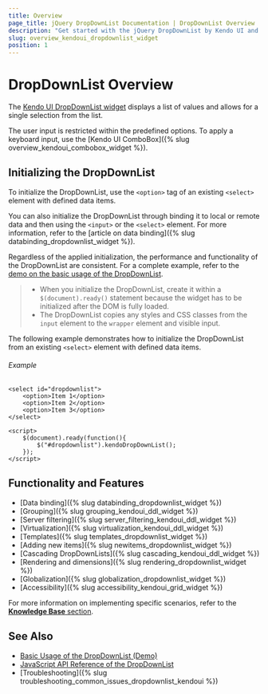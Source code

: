 ```yaml
---
title: Overview
page_title: jQuery DropDownList Documentation | DropDownList Overview | Kendo UI
description: "Get started with the jQuery DropDownList by Kendo UI and learn how to create, initialize, and enable the widget."
slug: overview_kendoui_dropdownlist_widget
position: 1
---
```


# DropDownList Overview

The [Kendo UI DropDownList widget](http://demos.telerik.com/kendo-ui/dropdownlist/index) displays a list of values and allows for a single selection from the list.

The user input is restricted within the predefined options. To apply a keyboard input, use the [Kendo UI ComboBox]({% slug overview_kendoui_combobox_widget %}).

## Initializing the DropDownList

To initialize the DropDownList, use the `<option>` tag of an existing `<select>` element with defined data items.

You can also initialize the DropDownList through binding it to local or remote data and then using the `<input>` or the `<select>` element. For more information, refer to the [article on data binding]({% slug databinding_dropdownlist_widget %}).

Regardless of the applied initialization, the performance and functionality of the DropDownList are consistent. For a complete example, refer to the [demo on the basic usage of the DropDownList](https://demos.telerik.com/kendo-ui/dropdownlist/index).

> * When you initialize the DropDownList, create it within a `$(document).ready()` statement because the widget has to be initialized after the DOM is fully loaded.
> * The DropDownList copies any styles and CSS classes from the `input` element to the `wrapper` element and visible input.

The following example demonstrates how to initialize the DropDownList from an existing `<select>` element with defined data items.

###### Example

    <select id="dropdownlist">
        <option>Item 1</option>
        <option>Item 2</option>
        <option>Item 3</option>
    </select>

    <script>
        $(document).ready(function(){
            $("#dropdownlist").kendoDropDownList();
        });
    </script>

## Functionality and Features

* [Data binding]({% slug databinding_dropdownlist_widget %})
* [Grouping]({% slug grouping_kendoui_ddl_widget %})
* [Server filtering]({% slug server_filtering_kendoui_ddl_widget %})
* [Virtualization]({% slug virtualization_kendoui_ddl_widget %})
* [Templates]({% slug templates_dropdownlist_widget %})
* [Adding new items]({% slug newitems_dropdownlist_widget %})
* [Cascading DropDownLists]({% slug cascading_kendoui_ddl_widget %})
* [Rendering and dimensions]({% slug rendering_dropdownlist_widget %})
* [Globalization]({% slug globalization_dropdownlist_widget %})
* [Accessibility]({% slug accessibility_kendoui_grid_widget %})

For more information on implementing specific scenarios, refer to the [**Knowledge Base** section](https://docs.telerik.com/kendo-ui/knowledge-base).

## See Also

* [Basic Usage of the DropDownList (Demo)](https://demos.telerik.com/kendo-ui/dropdownlist/index)
* [JavaScript API Reference of the DropDownList](/api/javascript/ui/dropdownlist)
* [Troubleshooting]({% slug troubleshooting_common_issues_dropdownlist_kendoui %})
